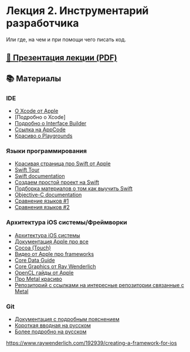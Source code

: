 # Лекция 2. Инструментарий разработчика
Или где, на чем и при помощи чего писать код.

## [🎁 Презентация лекции (PDF)](https://github.com/surfstudio/iOSSummerSchool2018/blob/master/Лекция%202.%20Инструментарий%20разработчика/Лекция%202.%20Инструментарий%20разработчика.pdf)

## 📚 Материалы

### IDE 

* [О Xcode от Apple][1]
* [Подробно о Xcode]
* [Подробно о Interface Builder][3] 
* [Ссылка на AppCode][4]
* [Красиво о Playgrounds][5]

### Языки программирования 

*  [Красивая страница про Swift от Apple][6] 
*  [Swift Tour][7] 
*  [Swift documentation][8] 
*  [Создаем простой проект на Swift][9] 
*  [Подборка материалов о том как выучить Swift][10] 
*  [Objective-C documentation][11] 
*  [Сравнение языков #1][12] 
*  [Сравнения языков #2][13] 

### Архитектура iOS системы/Фреймворки 

* [Архитектура iOS системы][22] 
* [Документация Apple про все][14]
* [Cocoa (Touch)][15]
* [Видео от Apple про frameworks][16]
* [Core Data Guide][17]
* [Core Graphics от Ray Wenderlich][18]
* [OpenCL гайды от Apple][19]
* [Про Metal красиво][20]
* [Репозиторий с ссылками на интересные репозитории связанные с Metal][21]
 
 ### Git
 
 * [Документация c подробным пояснением][23]
 * [Короткая вводная на русском][24]
 * [Более подробно на русском][25]


https://www.raywenderlich.com/192939/creating-a-framework-for-ios

[1]: https://developer.apple.com/xcode/
[2]: https://developer.apple.com/library/archive/documentation/ToolsLanguages/Conceptual/Xcode_Overview/index.html#//apple_ref/doc/uid/TP40010215-CH24-SW1
[3]: https://developer.apple.com/library/archive/documentation/ToolsLanguages/Conceptual/Xcode_Overview/UsingInterfaceBuilder.html#//apple_ref/doc/uid/TP40010215-CH5
[4]: https://jetbrains.ru/products/appcode/
[5]: https://www.apple.com/swift/playgrounds/
[6]: https://developer.apple.com/swift/
[7]: https://docs.swift.org/swift-book/GuidedTour/GuidedTour.html
[8]: https://swift.org/documentation/
[9]: https://developer.apple.com/library/archive/referencelibrary/GettingStarted/DevelopiOSAppsSwift/BuildABasicUI.html#//apple_ref/doc/uid/TP40015214-CH5-SW1
[10]: https://www.macworld.com/article/3220520/application-development/how-to-learn-apple-swift.html
[11]: https://developer.apple.com/library/archive/documentation/Cocoa/Conceptual/ProgrammingWithObjectiveC/Introduction/Introduction.html
[12]: http://pypl.github.io/PYPL.html
[13]: https://www.quora.com/What-are-the-major-differences-between-Swift-and-Objective-C
[14]: https://developer.apple.com/documentation/
[15]: https://developer.apple.com/library/archive/documentation/General/Conceptual/DevPedia-CocoaCore/Cocoa.html
[16]: https://developer.apple.com/videos/frameworks/
[17]: https://developer.apple.com/library/archive/documentation/Cocoa/Conceptual/CoreData/index.html
[18]: https://www.raywenderlich.com/162315/core-graphics-tutorial-part-1-getting-started
[19]: https://developer.apple.com/opencl/
[20]: https://developer.apple.com/metal/
[21]: https://github.com/adamnemecek/awesome-metal
[22]: https://developer.apple.com/library/archive/documentation/MacOSX/Conceptual/OSX_Technology_Overview/About/About.html#//apple_ref/doc/uid/TP40001067-CH204-TPXREF101
[23]: https://git-scm.com/docs
[24]: https://tproger.ru/translations/git-quick-start/
[25]: https://habr.com/post/342116/
